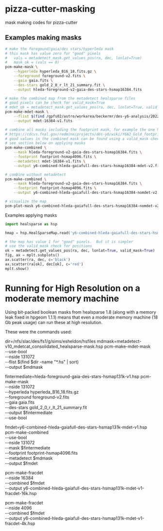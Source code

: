 # pizza-cutter-masking
mask making codes for pizza-cutter

Examples making masks
---------------------
```bash
# make the foregound/gaia/des stars/hyperleda mask
# this mask has value zero for "good" pixels
#   vals = metadetect_mask.get_values_pos(ra, dec, lonlat=True)
#   mask_ok = (vals == 0)
pcm-make-mask \
    --hyperleda hyperleda_B16_18.fits.gz \
    --foreground foreground-v2.fits \
    --gaia gaia.fits \
    --des-stars gold_2_0_r_lt_21_summary.fit \
    --output hleda-foreground-v2-gaia-des-stars-hsmap16384.fits

# make the combined map from the metadetect healsparse files
# good pixels can be check for valid_mask=True
# mdet_ok = metadetect_mask.get_values_pos(ra, dec, lonlat=True, valid_mask=True)
pcm-make-mdet-mask \
    --flist $(find /gpfs02/astro/workarea/beckermr/des-y6-analysis/2022_04_21_run_mdet_final_v2/data_final_nogcut/ -name "*.hs") \
    --output mdet-16384-v1.fits

# combine all masks including the footprint mask, for example the one here
# https://cdcvs.fnal.gov/redmine/projects/des-y6/wiki/Y6A2_Gold_footprint
# good values in the combined mask can be found using a valid_mask check,
# see section below on applying masks
pcm-make-combined \
    --mask hleda-foreground-v2-gaia-des-stars-hsmap16384.fits \
    --footprint footprint-hsmap4096.fits \
    --metadetect mdet-16384-v1.fits \
    --output y6-combined-hleda-gaiafull-des-stars-hsmap16384-mdet-v2.fits

# combine without metadetect
pcm-make-combined \
    --mask hleda-foreground-v2-gaia-des-stars-hsmap16384.fits \
    --footprint footprint-hsmap4096.fits \
    --output y6-combined-hleda-gaiafull-des-stars-hsmap16384-nomdet-v2.fits

# visualize the map
pcm-plot-mask y6-combined-hleda-gaiafull-des-stars-hsmap16384-nomdet-v2.fits
```

Examples applying masks
```python
import healsparse as hsp

hmap = hsp.HealSparseMap.read('y6-combined-hleda-gaiafull-des-stars-hsmap16384-mdet-v2.fits')

# the map has value 1 for "good" pixels.  But it is simpler
# use the valid_mask check for positions
ok = metadetect.get_values_pos(ra, dec, lonlat=True, valid_mask=True)
fig, ax = mplt.subplots()
ax.scatter(ra, dec, c='black')
ax.scatter(ra[ok], dec[ok], c='red')
mplt.show()
```

Running for High Resolution on a moderate memory machine
========================================================

Using bit-packed boolean masks from healsparse 1.8 (along with a memory leak fixed in hpgeom 1.1.1) means that even a moderate memory machine (18 Gb peak usage) can run these at high resolution.

These were the commands used:

dir=/nfs/slac/des/fs1/g/sims/esheldon/hsfiles
mdmask=metadetect-v10_mdetcat_consolidated_healsparse-mask.hsp
pcm-make-mdet-mask \
    --use-bool \
    --nside 131072 \
    --flist $(find $dir -name "*.hs" | sort) \
    --output $mdmask

fintermediate=hleda-foreground-gaia-des-stars-hsmap131k-v1.hsp
pcm-make-mask \
    --nside 131072 \
    --hyperleda hyperleda_B16_18.fits.gz \
    --foreground foreground-v2.fits \
    --gaia gaia.fits \
    --des-stars gold_2_0_r_lt_21_summary.fit \
    --output $fintermediate \
    --use-bool

fmdet=y6-combined-hleda-gaiafull-des-stars-hsmap131k-mdet-v1.hsp
pcm-make-combined \
    --use-bool \
    --nside 131072 \
    --mask $fintermediate \
    --footprint footprint-hsmap4096.fits \
    --metadetect $mdmask \
    --output $fmdet

pcm-make-fracdet \
    --nside 16384 \
    --combined $fmdet \
    --output y6-combined-hleda-gaiafull-des-stars-hsmap131k-mdet-v1-fracdet-16k.hsp

pcm-make-fracdet \
    --nside 4096 \
    --combined $fmdet \
    --output y6-combined-hleda-gaiafull-des-stars-hsmap131k-mdet-v1-fracdet-4k.hsp
